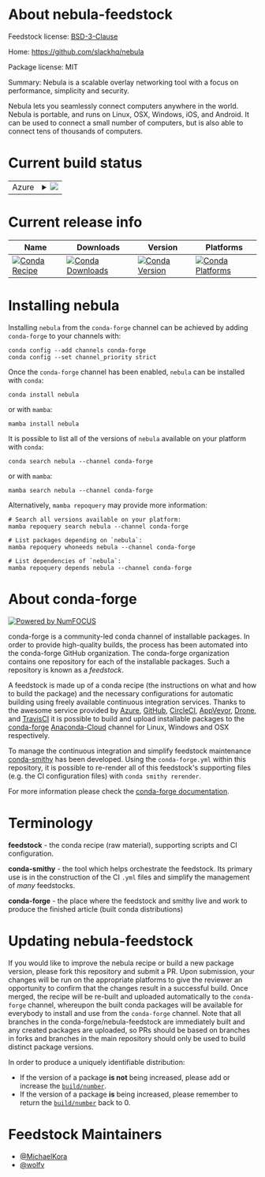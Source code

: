 About nebula-feedstock
======================

Feedstock license: [BSD-3-Clause](https://github.com/conda-forge/nebula-feedstock/blob/main/LICENSE.txt)

Home: https://github.com/slackhq/nebula

Package license: MIT

Summary: Nebula is a scalable overlay networking tool with a focus on performance, simplicity and security.

Nebula lets you seamlessly connect computers anywhere in the world.
Nebula is portable, and runs on Linux, OSX, Windows, iOS, and Android.
It can be used to connect a small number of computers,
but is also able to connect tens of thousands of computers.


Current build status
====================


<table>
    
  <tr>
    <td>Azure</td>
    <td>
      <details>
        <summary>
          <a href="https://dev.azure.com/conda-forge/feedstock-builds/_build/latest?definitionId=16203&branchName=main">
            <img src="https://dev.azure.com/conda-forge/feedstock-builds/_apis/build/status/nebula-feedstock?branchName=main">
          </a>
        </summary>
        <table>
          <thead><tr><th>Variant</th><th>Status</th></tr></thead>
          <tbody><tr>
              <td>linux_64</td>
              <td>
                <a href="https://dev.azure.com/conda-forge/feedstock-builds/_build/latest?definitionId=16203&branchName=main">
                  <img src="https://dev.azure.com/conda-forge/feedstock-builds/_apis/build/status/nebula-feedstock?branchName=main&jobName=linux&configuration=linux%20linux_64_" alt="variant">
                </a>
              </td>
            </tr><tr>
              <td>osx_64</td>
              <td>
                <a href="https://dev.azure.com/conda-forge/feedstock-builds/_build/latest?definitionId=16203&branchName=main">
                  <img src="https://dev.azure.com/conda-forge/feedstock-builds/_apis/build/status/nebula-feedstock?branchName=main&jobName=osx&configuration=osx%20osx_64_" alt="variant">
                </a>
              </td>
            </tr><tr>
              <td>win_64</td>
              <td>
                <a href="https://dev.azure.com/conda-forge/feedstock-builds/_build/latest?definitionId=16203&branchName=main">
                  <img src="https://dev.azure.com/conda-forge/feedstock-builds/_apis/build/status/nebula-feedstock?branchName=main&jobName=win&configuration=win%20win_64_" alt="variant">
                </a>
              </td>
            </tr>
          </tbody>
        </table>
      </details>
    </td>
  </tr>
</table>

Current release info
====================

| Name | Downloads | Version | Platforms |
| --- | --- | --- | --- |
| [![Conda Recipe](https://img.shields.io/badge/recipe-nebula-green.svg)](https://anaconda.org/conda-forge/nebula) | [![Conda Downloads](https://img.shields.io/conda/dn/conda-forge/nebula.svg)](https://anaconda.org/conda-forge/nebula) | [![Conda Version](https://img.shields.io/conda/vn/conda-forge/nebula.svg)](https://anaconda.org/conda-forge/nebula) | [![Conda Platforms](https://img.shields.io/conda/pn/conda-forge/nebula.svg)](https://anaconda.org/conda-forge/nebula) |

Installing nebula
=================

Installing `nebula` from the `conda-forge` channel can be achieved by adding `conda-forge` to your channels with:

```
conda config --add channels conda-forge
conda config --set channel_priority strict
```

Once the `conda-forge` channel has been enabled, `nebula` can be installed with `conda`:

```
conda install nebula
```

or with `mamba`:

```
mamba install nebula
```

It is possible to list all of the versions of `nebula` available on your platform with `conda`:

```
conda search nebula --channel conda-forge
```

or with `mamba`:

```
mamba search nebula --channel conda-forge
```

Alternatively, `mamba repoquery` may provide more information:

```
# Search all versions available on your platform:
mamba repoquery search nebula --channel conda-forge

# List packages depending on `nebula`:
mamba repoquery whoneeds nebula --channel conda-forge

# List dependencies of `nebula`:
mamba repoquery depends nebula --channel conda-forge
```


About conda-forge
=================

[![Powered by
NumFOCUS](https://img.shields.io/badge/powered%20by-NumFOCUS-orange.svg?style=flat&colorA=E1523D&colorB=007D8A)](https://numfocus.org)

conda-forge is a community-led conda channel of installable packages.
In order to provide high-quality builds, the process has been automated into the
conda-forge GitHub organization. The conda-forge organization contains one repository
for each of the installable packages. Such a repository is known as a *feedstock*.

A feedstock is made up of a conda recipe (the instructions on what and how to build
the package) and the necessary configurations for automatic building using freely
available continuous integration services. Thanks to the awesome service provided by
[Azure](https://azure.microsoft.com/en-us/services/devops/), [GitHub](https://github.com/),
[CircleCI](https://circleci.com/), [AppVeyor](https://www.appveyor.com/),
[Drone](https://cloud.drone.io/welcome), and [TravisCI](https://travis-ci.com/)
it is possible to build and upload installable packages to the
[conda-forge](https://anaconda.org/conda-forge) [Anaconda-Cloud](https://anaconda.org/)
channel for Linux, Windows and OSX respectively.

To manage the continuous integration and simplify feedstock maintenance
[conda-smithy](https://github.com/conda-forge/conda-smithy) has been developed.
Using the ``conda-forge.yml`` within this repository, it is possible to re-render all of
this feedstock's supporting files (e.g. the CI configuration files) with ``conda smithy rerender``.

For more information please check the [conda-forge documentation](https://conda-forge.org/docs/).

Terminology
===========

**feedstock** - the conda recipe (raw material), supporting scripts and CI configuration.

**conda-smithy** - the tool which helps orchestrate the feedstock.
                   Its primary use is in the construction of the CI ``.yml`` files
                   and simplify the management of *many* feedstocks.

**conda-forge** - the place where the feedstock and smithy live and work to
                  produce the finished article (built conda distributions)


Updating nebula-feedstock
=========================

If you would like to improve the nebula recipe or build a new
package version, please fork this repository and submit a PR. Upon submission,
your changes will be run on the appropriate platforms to give the reviewer an
opportunity to confirm that the changes result in a successful build. Once
merged, the recipe will be re-built and uploaded automatically to the
`conda-forge` channel, whereupon the built conda packages will be available for
everybody to install and use from the `conda-forge` channel.
Note that all branches in the conda-forge/nebula-feedstock are
immediately built and any created packages are uploaded, so PRs should be based
on branches in forks and branches in the main repository should only be used to
build distinct package versions.

In order to produce a uniquely identifiable distribution:
 * If the version of a package **is not** being increased, please add or increase
   the [``build/number``](https://docs.conda.io/projects/conda-build/en/latest/resources/define-metadata.html#build-number-and-string).
 * If the version of a package **is** being increased, please remember to return
   the [``build/number``](https://docs.conda.io/projects/conda-build/en/latest/resources/define-metadata.html#build-number-and-string)
   back to 0.

Feedstock Maintainers
=====================

* [@MichaelKora](https://github.com/MichaelKora/)
* [@wolfv](https://github.com/wolfv/)


